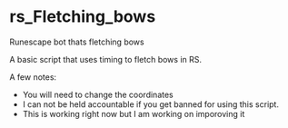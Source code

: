 # rs_Fletching_bows
Runescape bot thats fletching bows

A basic script that uses timing to fletch bows in RS.

A few notes:
- You will need to change the coordinates
- I can not be held accountable if you get banned for using this script.
- This is working right now but I am working on imporoving it
